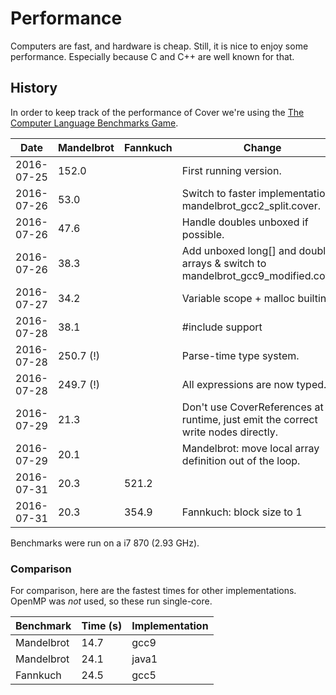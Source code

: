 # Performance

Computers are fast, and hardware is cheap. Still, it is nice to enjoy some performance. Especially because C and C++ are well known for that.

## History

In order to keep track of the performance of Cover we're using the [The Computer Language Benchmarks Game](http://benchmarksgame.alioth.debian.org/).

| Date       | Mandelbrot | Fannkuch | Change |
| ---        | ---        | ---      | --- |
| 2016-07-25 | 152.0      |          | First running version. |
| 2016-07-26 | 53.0       |          | Switch to faster implementation mandelbrot_gcc2_split.cover. |
| 2016-07-26 | 47.6       |          | Handle doubles unboxed if possible. |
| 2016-07-26 | 38.3       |          | Add unboxed long[] and double[] arrays & switch to mandelbrot_gcc9_modified.cover. |
| 2016-07-27 | 34.2       |          | Variable scope + malloc builtin |
| 2016-07-28 | 38.1       |          | #include support |
| 2016-07-28 | 250.7 (!)  |          | Parse-time type system. |
| 2016-07-28 | 249.7 (!)  |          | All expressions are now typed. |
| 2016-07-29 | 21.3       |          | Don't use CoverReferences at runtime, just emit the correct write nodes directly. |
| 2016-07-29 | 20.1       |          | Mandelbrot: move local array definition out of the loop. |
| 2016-07-31 | 20.3       | 521.2    |  |
| 2016-07-31 | 20.3       | 354.9    | Fannkuch: block size to 1 |

Benchmarks were run on a i7 870 (2.93 GHz).

### Comparison

For comparison, here are the fastest times for other implementations. OpenMP was *not* used, so these run single-core.

| Benchmark  | Time (s) | Implementation |
| ---        | ---      | --- |
| Mandelbrot | 14.7     | gcc9 |
| Mandelbrot | 24.1     | java1 |
| Fannkuch   | 24.5     | gcc5 |

